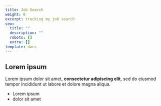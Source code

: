 ```yaml
---
title: Job Search
weight: 0
excerpt: tracking my job search
seo:
  title: ""
  description: ""
  robots: []
  extra: []
template: docs
---
```


## Lorem ipsum

Lorem ipsum dolor sit amet, **consectetur adipiscing elit**, sed do eiusmod tempor incididunt ut labore et dolore magna aliqua.

- Lorem ipsum
- dolor sit amet
